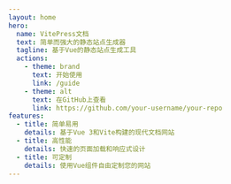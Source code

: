 ```yaml
---
layout: home
hero:
  name: VitePress文档
  text: 简单而强大的静态站点生成器
  tagline: 基于Vue的静态站点生成工具
  actions:
    - theme: brand
      text: 开始使用
      link: /guide
    - theme: alt
      text: 在GitHub上查看
      link: https://github.com/your-username/your-repo
features:
  - title: 简单易用
    details: 基于Vue 3和Vite构建的现代文档网站
  - title: 高性能
    details: 快速的页面加载和响应式设计
  - title: 可定制
    details: 使用Vue组件自由定制您的网站
---
```


<Home />